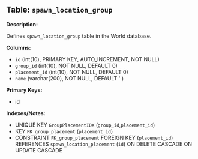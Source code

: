 ## Table: `spawn_location_group`

**Description:**

Defines `spawn_location_group` table in the World database.

**Columns:**
- `id` (int(10), PRIMARY KEY, AUTO_INCREMENT, NOT NULL)
- `group_id` (int(10), NOT NULL, DEFAULT 0)
- `placement_id` (int(10), NOT NULL, DEFAULT 0)
- `name` (varchar(200), NOT NULL, DEFAULT '')

**Primary Keys:**
- id

**Indexes/Notes:**
- UNIQUE KEY `GroupPlacementIDX` (`group_id`,`placement_id`)
- KEY `FK_group_placement` (`placement_id`)
- CONSTRAINT `FK_group_placement` FOREIGN KEY (`placement_id`) REFERENCES `spawn_location_placement` (`id`) ON DELETE CASCADE ON UPDATE CASCADE